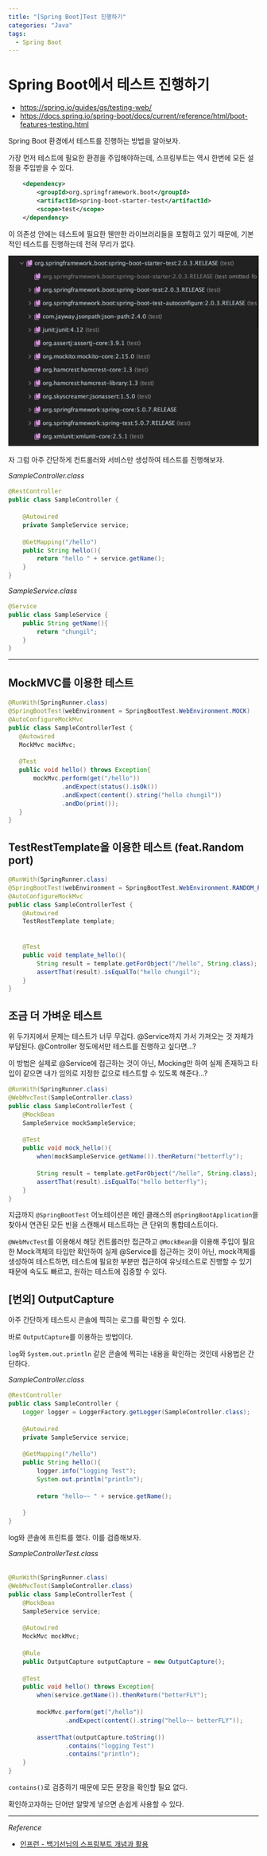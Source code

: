 ```yaml
---
title: "[Spring Boot]Test 진행하기"
categories: "Java"
tags:
  - Spring Boot
---
```

# Spring Boot에서 테스트 진행하기

- https://spring.io/guides/gs/testing-web/
- https://docs.spring.io/spring-boot/docs/current/reference/html/boot-features-testing.html

Spring Boot 환경에서 테스트를 진행하는 방법을 알아보자.

가장 먼저 테스트에 필요한 환경을 주입해야하는데, 스프링부트는 역시 한번에 모든 설정을 주입받을 수 있다.

~~~xml
    <dependency>
        <groupId>org.springframework.boot</groupId>
        <artifactId>spring-boot-starter-test</artifactId>
        <scope>test</scope>
    </dependency>
~~~

이 의존성 안에는 테스트에 필요한 웬만한 라이브러리들을 포함하고 있기 때문에, 기본적인 테스트를 진행하는데 전혀 무리가 없다.

![](/assets/images/study/dev/2019/springboot/12_starter-test.png)

자 그럼 아주 간단하게 컨트롤러와 서비스만 생성하여 테스트를 진행해보자.

*SampleController.class*

~~~java
@RestController
public class SampleController {

    @Autowired
    private SampleService service;

    @GetMapping("/hello")
    public String hello(){
        return "hello " + service.getName();
    }
}
~~~

*SampleService.class*

~~~java
@Service
public class SampleService {
    public String getName(){
        return "chungil";
    }
}
~~~

---

## MockMVC를 이용한 테스트

~~~java
@RunWith(SpringRunner.class)
@SpringBootTest(webEnvironment = SpringBootTest.WebEnvironment.MOCK)
@AutoConfigureMockMvc
public class SampleControllerTest {
   @Autowired
   MockMvc mockMvc;

   @Test
   public void hello() throws Exception{
       mockMvc.perform(get("/hello"))
               .andExpect(status().isOk())
               .andExpect(content().string("hello chungil"))
               .andDo(print());
   }
}
~~~

## TestRestTemplate을 이용한 테스트 (feat.Random port)

~~~java
@RunWith(SpringRunner.class)
@SpringBootTest(webEnvironment = SpringBootTest.WebEnvironment.RANDOM_PORT)
@AutoConfigureMockMvc
public class SampleControllerTest {
    @Autowired
    TestRestTemplate template;

  
    @Test
    public void template_hello(){
        String result = template.getForObject("/hello", String.class);
        assertThat(result).isEqualTo("hello chungil");
    }
}
~~~

## 조금 더 가벼운 테스트

위 두가지에서 문제는 테스트가 너무 무겁다.
@Service까지 가서 가져오는 것 자체가 부담된다.
@Controller 정도에서만 테스트를 진행하고 싶다면...?

이 방법은 실제로 @Service에 접근하는 것이 아닌, Mocking만 하여 실제 존재하고 타입이 같으면 내가 임의로 지정한 값으로 테스트할 수 있도록 해준다...?

~~~java
@RunWith(SpringRunner.class)
@WebMvcTest(SampleController.class)
public class SampleControllerTest {
    @MockBean
    SampleService mockSampleService;

    @Test
    public void mock_hello(){
        when(mockSampleService.getName()).thenReturn("betterfly");

        String result = template.getForObject("/hello", String.class);
        assertThat(result).isEqualTo("hello betterfly");
    }
}
~~~

지금까지 `@SpringBootTest` 어노테이션은 메인 클래스의 `@SpringBootApplication`을 찾아서 연관된 모든 빈을 스캔해서 테스트하는 큰 단위의 통합테스트이다.

`@WebMvcTest`를 이용해서 해당 컨트롤러만 접근하고 `@MockBean`을 이용해 주입이 필요한 Mock객체의 타입만 확인하여 실제 @Service를 접근하는 것이 아닌, mock객체를 생성하여 테스트하면, 테스트에 필요한 부분만 접근하여 유닛테스트로 진행할 수 있기 때문에 속도도 빠르고, 원하는 테스트에 집중할 수 있다.

## [번외] OutputCapture

아주 간단하게 테스트시 콘솔에 찍히는 로그를 확인할 수 있다.

바로 `OutputCapture`를 이용하는 방법이다.

`log`와 `System.out.println` 같은 콘솔에 찍히는 내용을 확인하는 것인데 사용법은 간단하다.

*SampleController.class*

~~~java
@RestController
public class SampleController {
    Logger logger = LoggerFactory.getLogger(SampleController.class);

    @Autowired
    private SampleService service;

    @GetMapping("/hello")
    public String hello(){
        logger.info("logging Test");
        System.out.println("println");

        return "hello~~ " + service.getName();

    }
}
~~~

log와 콘솔에 프린트를 했다. 이를 검증해보자.

*SampleControllerTest.class*

```java

@RunWith(SpringRunner.class)
@WebMvcTest(SampleController.class)
public class SampleControllerTest {
    @MockBean
    SampleService service;

    @Autowired
    MockMvc mockMvc;

    @Rule
    public OutputCapture outputCapture = new OutputCapture();

    @Test
    public void hello() throws Exception{
        when(service.getName()).thenReturn("betterFLY");

        mockMvc.perform(get("/hello"))
                .andExpect(content().string("hello~~ betterFLY"));

        assertThat(outputCapture.toString())
                .contains("logging Test")
                .contains("println");
    }
}
```

`contains()`로 검증하기 때문에 모든 문장을 확인할 필요 없다.

확인하고자하는 단어만 알맞게 넣으면 손쉽게 사용할 수 있다.

---

*Reference*
- [인프런 - 백기선님의 스프링부트 개념과 활용](https://www.inflearn.com/course/%EC%8A%A4%ED%94%84%EB%A7%81%EB%B6%80%ED%8A%B8/)